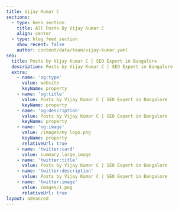 ```yaml
---
title: Vijay Kumar C
sections:
  - type: hero_section
    title: All Posts By Vijay Kumar C
    align: center
  - type: blog_feed_section
    show_recent: false
    author: content/data/team/vijay-kumar.yaml
seo:
  title: Posts by Vijay Kumar C | SEO Expert in Bangalore
  description: Posts by Vijay Kumar C | SEO Expert in Bangalore
  extra:
    - name: 'og:type'
      value: website
      keyName: property
    - name: 'og:title'
      value: Posts by Vijay Kumar C | SEO Expert in Bangalore
      keyName: property
    - name: 'og:description'
      value: Posts by Vijay Kumar C | SEO Expert in Bangalore
      keyName: property
    - name: 'og:image'
      value: /images/my logo.png
      keyName: property
      relativeUrl: true
    - name: 'twitter:card'
      value: summary_large_image
    - name: 'twitter:title'
      value: Posts by Vijay Kumar C | SEO Expert in Bangalore
    - name: 'twitter:description'
      value: Posts by Vijay Kumar C | SEO Expert in Bangalore
    - name: 'twitter:image'
      value: images/1.png
      relativeUrl: true
layout: advanced
---
```

